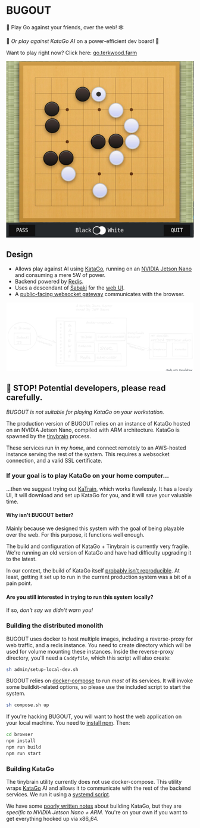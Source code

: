 # BUGOUT

🐛 Play Go against your friends, over the web! 🕸

🤖 _Or play against KataGo AI_ on a power-efficient dev board! 🤖

Want to play right now? Click here: [go.terkwood.farm](https://go.terkwood.farm)

![BUGOUT Online Go](BUGOUT.jpeg)

## Design

- Allows play against AI using [KataGo](https://github.com/lightvector/KataGo), running on an [NVIDIA Jetson Nano](https://developer.nvidia.com/embedded/jetson-nano-developer-kit) and consuming a mere 5W of power.
- Backend powered by [Redis](https://redis.io/).
- Uses a descendant of [Sabaki](https://sabaki.yichuanshen.de/) for the [web UI](browser/).
- A [public-facing websocket gateway](gateway/README.md) communicates with the browser.

![architecture](./architecture.png)

## 🛑 STOP! Potential developers, please read carefully.

_BUGOUT is not suitable for playing KataGo on your workstation._

The production version of BUGOUT relies on an instance of KataGo hosted on an NVIDIA Jetson Nano, compiled with ARM architecture. KataGo is spawned by the [tinybrain](./tinybrain/README.md) process.

These services run _in my home_, and connect remotely to an AWS-hosted instance serving the rest of the system. This requires a websocket connection, and a valid SSL certificate.

### If your goal is to play KataGo on your home computer...

...then we suggest trying out [KaTrain](https://github.com/sanderland/katrain), which works flawlessly. It has a lovely UI, it will download and set up KataGo for you, and it will save your valuable time.

#### Why isn't BUGOUT better?

Mainly because we designed this system with the goal of being playable over the web. For this purpose, it functions well enough.

The build and configuration of KataGo + Tinybrain is currently very fragile. We're running an old version of KataGo and have had difficulty upgrading it to the latest.

In our context, the build of KataGo itself [probably isn't reproducible](./tinybrain/README.md). At least, getting it set up to run in the current production system was a bit of a pain point.

#### Are you still interested in trying to run this system locally?

If so, _don't say we didn't warn you!_

### Building the distributed monolith

BUGOUT uses docker to host multiple images, including a reverse-proxy for web traffic, and a redis instance. You need to create directory which will be used for volume mounting these instances. Inside the reverse-proxy directory, you'll need a `Caddyfile`, which this script will also create:

```sh
sh admin/setup-local-dev.sh
```

BUGOUT relies on [docker-compose](https://docs.docker.com/compose/install/) to run _most_ of its services. It will invoke some buildkit-related options, so please use the included script to start the system.

```sh
sh compose.sh up
```

If you're hacking BUGOUT, you will want to host the
web application on your local machine. You need to [install
npm](https://docs.npmjs.com/downloading-and-installing-node-js-and-npm). Then:

```sh
cd browser
npm install
npm run build
npm run start
```

### Building KataGo

The tinybrain utility currently does not use docker-compose. This utility wraps [KataGo](https://github.com/lightvector/KataGo)
AI and allows it to communicate with the rest of the backend services. We run it using a [systemd script](./tinybrain/tinybrain.service).

We have some [poorly written notes](./tinybrain/README.md) about building KataGo, but they are _specific to NVIDIA Jetson Nano + ARM_. You're on your own if you want to get everything hooked up via x86_64.
